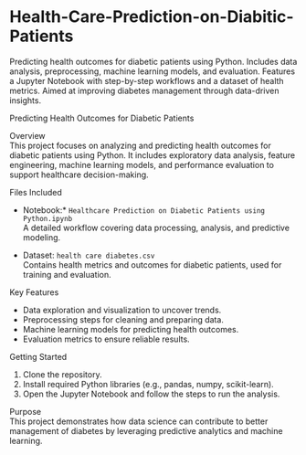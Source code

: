 # Health-Care-Prediction-on-Diabitic-Patients
Predicting health outcomes for diabetic patients using Python. Includes data analysis, preprocessing, machine learning models, and evaluation. Features a Jupyter Notebook with step-by-step workflows and a dataset of health metrics. Aimed at improving diabetes management through data-driven insights.

Predicting Health Outcomes for Diabetic Patients  

Overview  
This project focuses on analyzing and predicting health outcomes for diabetic patients using Python. It includes exploratory data analysis, feature engineering, machine learning models, and performance evaluation to support healthcare decision-making.  

Files Included  
- Notebook:* 
  `Healthcare Prediction on Diabetic Patients using Python.ipynb`  
  A detailed workflow covering data processing, analysis, and predictive modeling.  

- Dataset: 
  `health care diabetes.csv`  
  Contains health metrics and outcomes for diabetic patients, used for training and evaluation.  

Key Features  
- Data exploration and visualization to uncover trends.  
- Preprocessing steps for cleaning and preparing data.  
- Machine learning models for predicting health outcomes.  
- Evaluation metrics to ensure reliable results.  

 Getting Started  
1. Clone the repository.  
2. Install required Python libraries (e.g., pandas, numpy, scikit-learn).  
3. Open the Jupyter Notebook and follow the steps to run the analysis.  

Purpose  
This project demonstrates how data science can contribute to better management of diabetes by leveraging predictive analytics and machine learning.  

 
